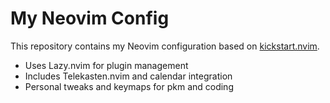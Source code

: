 # My Neovim Config

This repository contains my Neovim configuration based on [kickstart.nvim](https://github.com/nvim-lua/kickstart.nvim).

- Uses Lazy.nvim for plugin management
- Includes Telekasten.nvim and calendar integration
- Personal tweaks and keymaps for pkm and coding
